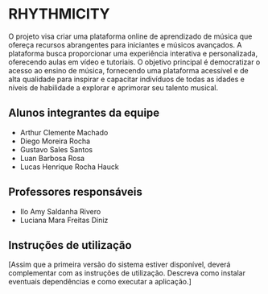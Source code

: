 # RHYTHMICITY


O projeto visa criar uma plataforma online de aprendizado de música que ofereça recursos abrangentes para iniciantes e músicos avançados. A plataforma busca proporcionar uma experiência interativa e personalizada, oferecendo aulas em vídeo e tutoriais. O objetivo principal é democratizar o acesso ao ensino de música, fornecendo uma plataforma acessível e de alta qualidade para inspirar e capacitar indivíduos de todas as idades e níveis de habilidade a explorar e aprimorar seu talento musical.

## Alunos integrantes da equipe

* Arthur Clemente Machado
* Diego Moreira Rocha
* Gustavo Sales Santos
* Luan Barbosa Rosa
* Lucas Henrique Rocha Hauck

## Professores responsáveis

* Ilo Amy Saldanha Rivero
* Luciana Mara Freitas Diniz

## Instruções de utilização

[Assim que a primeira versão do sistema estiver disponível, deverá complementar com as instruções de utilização. Descreva como instalar eventuais dependências e como executar a aplicação.]
